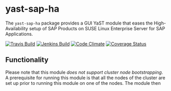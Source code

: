 # yast-sap-ha

The `yast-sap-ha` package provides a GUI YaST module that eases the High-Availability setup of SAP Products on SUSE Linux Enterprise Server for SAP Applications.

[![Travis Build](https://travis-ci.org/yast/yast-sap-ha.svg?branch=master)](https://travis-ci.org/yast/yast-sap-ha)
[![Jenkins Build](http://img.shields.io/jenkins/s/https/ci.opensuse.org/yast-sap-ha-master.svg)](https://ci.opensuse.org/view/Yast/job/yast-sap-ha-master/)
[![Code Climate](https://codeclimate.com/github/yast/yast-sap-ha/badges/gpa.svg)](https://codeclimate.com/github/yast/yast-sap-ha)
[![Coverage Status](https://coveralls.io/repos/yast/yast-sap-ha/badge.png)](https://coveralls.io/r/yast/yast-sap-ha)

## Functionality

Please note that this module *does not support cluster node bootstrapping*. A prerequisite for running this module is that all the nodes of the cluster are set up prior to running this module on one of the nodes.
The module then


